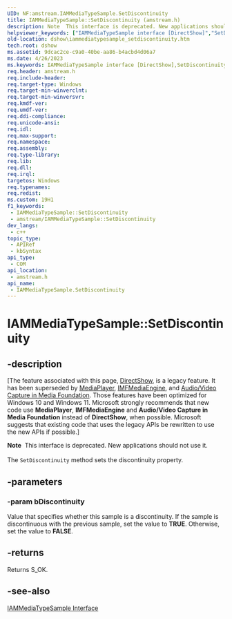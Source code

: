 ```yaml
---
UID: NF:amstream.IAMMediaTypeSample.SetDiscontinuity
title: IAMMediaTypeSample::SetDiscontinuity (amstream.h)
description: Note  This interface is deprecated. New applications should not use it. The SetDiscontinuity method sets the discontinuity property.
helpviewer_keywords: ["IAMMediaTypeSample interface [DirectShow]","SetDiscontinuity method","IAMMediaTypeSample.SetDiscontinuity","IAMMediaTypeSample::SetDiscontinuity","IAMMediaTypeSampleSetDiscontinuity","SetDiscontinuity","SetDiscontinuity method [DirectShow]","SetDiscontinuity method [DirectShow]","IAMMediaTypeSample interface","amstream/IAMMediaTypeSample::SetDiscontinuity","dshow.iammediatypesample_setdiscontinuity"]
old-location: dshow\iammediatypesample_setdiscontinuity.htm
tech.root: dshow
ms.assetid: 9dcac2ce-c9a0-40be-aa86-b4acbd4d06a7
ms.date: 4/26/2023
ms.keywords: IAMMediaTypeSample interface [DirectShow],SetDiscontinuity method, IAMMediaTypeSample.SetDiscontinuity, IAMMediaTypeSample::SetDiscontinuity, IAMMediaTypeSampleSetDiscontinuity, SetDiscontinuity, SetDiscontinuity method [DirectShow], SetDiscontinuity method [DirectShow],IAMMediaTypeSample interface, amstream/IAMMediaTypeSample::SetDiscontinuity, dshow.iammediatypesample_setdiscontinuity
req.header: amstream.h
req.include-header: 
req.target-type: Windows
req.target-min-winverclnt: 
req.target-min-winversvr: 
req.kmdf-ver: 
req.umdf-ver: 
req.ddi-compliance: 
req.unicode-ansi: 
req.idl: 
req.max-support: 
req.namespace: 
req.assembly: 
req.type-library: 
req.lib: 
req.dll: 
req.irql: 
targetos: Windows
req.typenames: 
req.redist: 
ms.custom: 19H1
f1_keywords:
 - IAMMediaTypeSample::SetDiscontinuity
 - amstream/IAMMediaTypeSample::SetDiscontinuity
dev_langs:
 - c++
topic_type:
 - APIRef
 - kbSyntax
api_type:
 - COM
api_location:
 - amstream.h
api_name:
 - IAMMediaTypeSample.SetDiscontinuity
---
```


# IAMMediaTypeSample::SetDiscontinuity


## -description

\[The feature associated with this page, [DirectShow](/windows/win32/directshow/directshow), is a legacy feature. It has been superseded by [MediaPlayer](/uwp/api/Windows.Media.Playback.MediaPlayer), [IMFMediaEngine](/windows/win32/api/mfmediaengine/nn-mfmediaengine-imfmediaengine), and [Audio/Video Capture in Media Foundation](windows/win32/medfound/audio-video-capture-in-media-foundation). Those features have been optimized for Windows 10 and Windows 11. Microsoft strongly recommends that new code use **MediaPlayer**, **IMFMediaEngine** and **Audio/Video Capture in Media Foundation** instead of **DirectShow**, when possible. Microsoft suggests that existing code that uses the legacy APIs be rewritten to use the new APIs if possible.\]

<div class="alert"><b>Note</b>  This interface is deprecated. New applications should not use it.</div>
<div> </div>
The <code>SetDiscontinuity</code> method sets the discontinuity property.

## -parameters

### -param bDiscontinuity

Value that specifies whether this sample is a discontinuity. If the sample is discontinuous with the previous sample, set the value to <b>TRUE</b>. Otherwise, set the value to <b>FALSE</b>.

## -returns

Returns S_OK.

## -see-also

<a href="/windows/desktop/api/amstream/nn-amstream-iammediatypesample">IAMMediaTypeSample Interface</a>